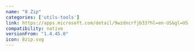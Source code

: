```yaml
---
name: "8 Zip"
categories: ['utils-tools']
link: https://apps.microsoft.com/detail/9wzdncrfjb33?hl=en-US&gl=US
compatibility: native
versionFrom: "1.4.45.0"
icon: 8zip.svg
---
```



